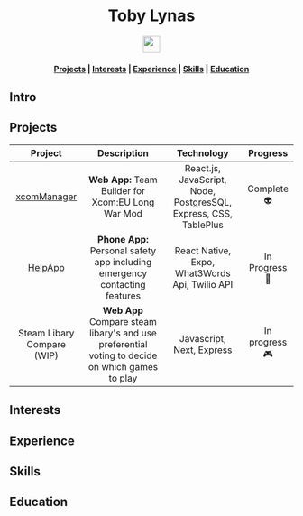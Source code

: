  <div align="center">
  <div>
   <h1> Toby Lynas </h1>
   <a href='https://www.linkedin.com/in/toby-lynas-3123a01ab/'><img src='https://cdn.worldvectorlogo.com/logos/linkedin-icon-2.svg' width='30'> </a>
       <br/>
    <h4><a href="#projects">Projects</a> | <a href="#interests">Interests</a> | <a href="#experience">Experience</a> | <a href="#skills">Skills</a> | <a href="#education">Education</a> </h4>
  </h1>
</div>
 </div>
 
 ## Intro 

 ## Projects
 

  | Project     | Description | Technology | Progress |
  |:-----------:|:-------------:| :------------:|:------------:|
  | [xcomManager](https://github.com/TobyLynas/xcomManager) | **Web App:** Team Builder for Xcom:EU Long War Mod | React.js, JavaScript, Node, PostgresSQL, Express, CSS, TablePlus | Complete 👽 |
  | [HelpApp](https://github.com/TobyLynas/HelpApp) | **Phone App:** Personal safety app including emergency contacting features | React Native, Expo, What3Words Api, Twilio API | In Progress 📱 |
  |Steam Libary Compare (WIP) | **Web App** Compare steam libary's and use preferential voting to decide on which games to play | Javascript, Next, Express | In progress 🎮 |
  
  ## Interests
  
  ## Experience
 
 ## Skills
 
 ## Education
